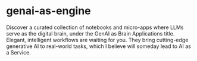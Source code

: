 # genai-as-engine
Discover a curated collection of notebooks and micro-apps where LLMs serve as the digital brain, under the GenAI as Brain Applications title. Elegant, intelligent workflows are waiting for you. They bring cutting-edge generative AI to real-world tasks, which I believe will someday lead to AI as a Service.
